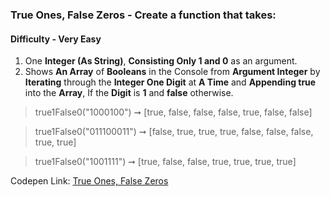 ### True Ones, False Zeros - Create a function that takes:

#### Difficulty - Very Easy

1. One **Integer (As String)**, **Consisting Only 1 and 0** as an argument. 
1. Shows **An Array** of **Booleans** in the Console from **Argument Integer** by **Iterating** through the **Integer One Digit** at **A Time** and **Appending true** into the **Array**, If the **Digit** is **1** and **false** otherwise.

> true1False0("1000100") ➞ [true, false, false, false, true, false, false] 

> true1False0("011100011") ➞ [false, true, true, true, false, false, false, true, true]

> true1False0("1001111") ➞ [true, false, false, true, true, true, true] 

Codepen Link: [True Ones, False Zeros]()